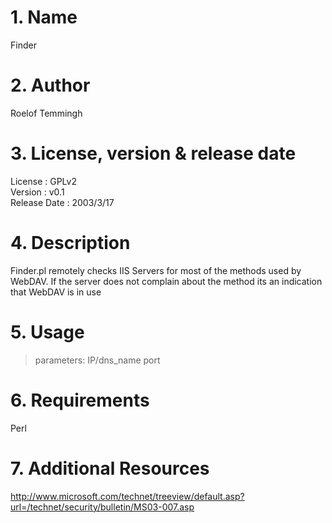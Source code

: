 # 1. Name
Finder

# 2. Author
Roelof Temmingh

# 3. License, version & release date
License : GPLv2  
Version : v0.1  
Release Date : 2003/3/17

# 4. Description
Finder.pl remotely checks IIS Servers for most of the methods used by WebDAV. If the server does not complain about the method its an indication that WebDAV is in use

# 5. Usage
> parameters: IP/dns_name port

# 6. Requirements
Perl

# 7. Additional Resources
http://www.microsoft.com/technet/treeview/default.asp?url=/technet/security/bulletin/MS03-007.asp
